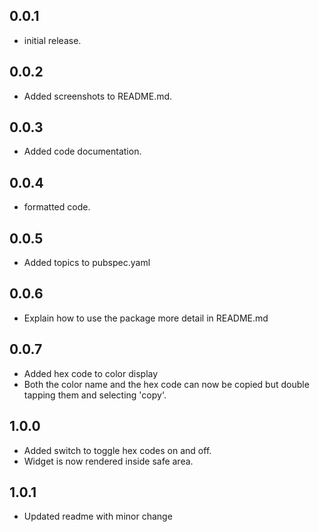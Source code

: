 ## 0.0.1

* initial release.

## 0.0.2

* Added screenshots to README.md.

## 0.0.3

* Added code documentation.

## 0.0.4

* formatted code.

## 0.0.5

* Added topics to pubspec.yaml

## 0.0.6

* Explain how to use the package more detail in README.md

## 0.0.7

* Added hex code to color display
* Both the color name and the hex code can now be copied but double tapping them and selecting 'copy'.

## 1.0.0

* Added switch to toggle hex codes on and off.
* Widget is now rendered inside safe area.

## 1.0.1

* Updated readme with minor change